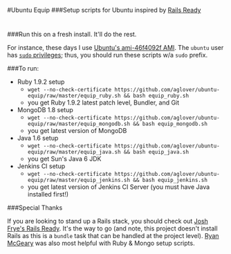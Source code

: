 #Ubuntu Equip
###Setup scripts for Ubuntu inspired by [Rails Ready](https://github.com/joshfng/railsready)
 
# 
###Run this on a fresh install. It'll do the rest. 

For instance, these days I use [Ubuntu's ami-46f4092f AMI](http://cloud.ubuntu.com/ami/). The `ubuntu` user has [`sudo` privileges](http://alestic.com/2009/04/ubuntu-ec2-sudo-ssh-rsync); thus, you should run these scripts w/a `sudo` prefix.

###To run:
  * Ruby 1.9.2 setup
     * `wget --no-check-certificate https://github.com/aglover/ubuntu-equip/raw/master/equip_ruby.sh && bash equip_ruby.sh`
     * you get Ruby 1.9.2 latest patch level, Bundler, and Git 
  * MongoDB 1.8 setup
	 * `wget --no-check-certificate https://github.com/aglover/ubuntu-equip/raw/master/equip_mongodb.sh && bash equip_mongodb.sh`
	 * you get latest version of MongoDB
  * Java 1.6 setup
	 * `wget --no-check-certificate https://github.com/aglover/ubuntu-equip/raw/master/equip_java.sh && bash equip_java.sh`
	 * you get Sun's Java 6 JDK
  * Jenkins CI setup
	 * `wget --no-check-certificate https://github.com/aglover/ubuntu-equip/raw/master/equip_jenkins.sh && bash equip_jenkins.sh`
	 * you get latest version of Jenkins CI Server (you must have Java installed first!)		 
  

###Special Thanks

If you are looking to stand up a Rails stack, you should check out [Josh Frye's Rails Ready](https://github.com/joshfng/railsready). It's the way to go (and note, this project doesn't install Rails as this is a `bundle` task that can be handled at the project level). [Ryan McGeary](http://ryan.mcgeary.org/) was also most helpful with Ruby & Mongo setup scripts. 